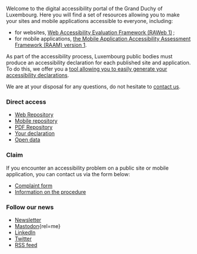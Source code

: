 <div class="welcome-wrapper">
<div class="left-column">

Welcome to the digital accessibility portal of the Grand Duchy of Luxembourg. Here you will find a set of resources allowing you to make your sites and mobile applications accessible to everyone, including:
- for websites, [Web Accessibility Evaluation Framework (RAWeb 1)](raweb1/index.html)&#8239;;
- for mobile applications, [the Mobile Application Accessibility Assessment Framework (RAAM) version 1](raam1/index.html).

As part of the accessibility process, Luxembourg public bodies must produce an accessibility declaration for each published site and application. To do this, we offer you a [tool allowing you to easily generate your accessibility declarations](tools/decla.html).

We are at your disposal for any questions, do not hesitate to [contact us](contact.html).

<div class="home-content-container">
<!-- latest news -->
</div>

</div>

<aside class="right-column">

### Direct access
<div class="right-column-content">

- [Web Repository](raweb1/index.html)
- [Mobile repository](raam1/index.html)
- [PDF Repository](rapdf1/index.html)
- [Your declaration](tools/decla.html)
- [Open data](monitoring/open-data.html)

</div>

### Claim
<div class="right-column-content">

If you encounter an accessibility problem on a public site or mobile application, you can contact us via the form below:
- [Complaint form](https://sip.temporel.lu/fr/support/reclamation-accessibilite.html)
- [Information on the procedure](tools/reclamations.html)

</div>

### Follow our news
<div class="right-column-content">

- [Newsletter](./newsletter.md)
- [Mastodon](https://mas.to/@accessibilityLu){rel=me}
- [LinkedIn](https://www.linkedin.com/company/accessilibity-lu/)
- [Twitter](https://twitter.com/accessibilityLu)
- [RSS feed](news/feed.xml)

</div>

</aside>
</div>